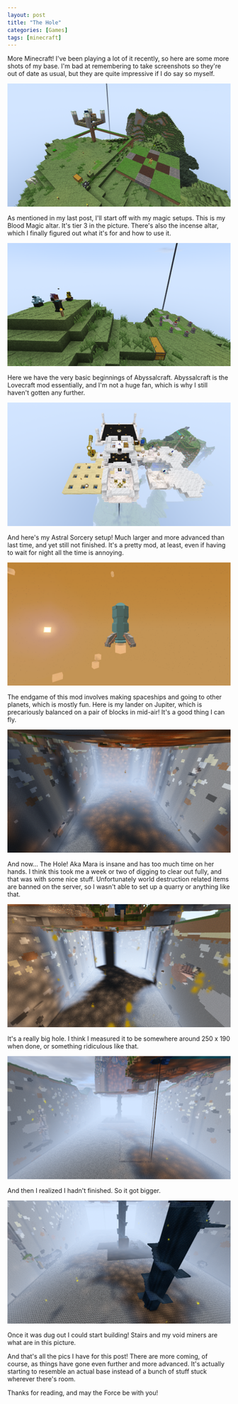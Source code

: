```yaml
---
layout: post
title: "The Hole"
categories: [Games]
tags: [minecraft]
---
```


More Minecraft! I've been playing a lot of it recently, so here are some more
shots of my base. I'm bad at remembering to take screenshots so they're out of
date as usual, but they are quite impressive if I do say so myself.

![Blood Magic Altar](/static/assets/img/screenshots/minecraft/2020-02-12_11.44.28.png)

As mentioned in my last post, I'll start off with my magic setups. This is my
Blood Magic altar. It's tier 3 in the picture. There's also the incense altar,
which I finally figured out what it's for and how to use it.

![Abyssalcraft](/static/assets/img/screenshots/minecraft/2020-02-12_11.44.40.png)

Here we have the very basic beginnings of Abyssalcraft. Abyssalcraft is the
Lovecraft mod essentially, and I'm not a huge fan, which is why I still haven't
gotten any further.

![Astral Sorcery](/static/assets/img/screenshots/minecraft/2020-02-12_11.44.58.png)

And here's my Astral Sorcery setup! Much larger and more advanced than last
time, and yet still not finished. It's a pretty mod, at least, even if having to
wait for night all the time is annoying.

![Lander on Jupiter](/static/assets/img/screenshots/minecraft/2020-02-18_18.05.05.png)

The endgame of this mod involves making spaceships and going to other planets,
which is mostly fun. Here is my lander on Jupiter, which is precariously
balanced on a pair of blocks in mid-air! It's a good thing I can fly.

![The Hole](/static/assets/img/screenshots/minecraft/2020-03-05_16.51.50.png)

And now... The Hole! Aka Mara is insane and has too much time on her hands. I
think this took me a week or two of digging to clear out fully, and that was
with some nice stuff. Unfortunately world destruction related items are banned
on the server, so I wasn't able to set up a quarry or anything like that.

![Other Side](/static/assets/img/screenshots/minecraft/2020-03-05_16.52.04.png)

It's a really big hole. I think I measured it to be somewhere around 250 x 190
when done, or something ridiculous like that.

![Even bigger!](/static/assets/img/screenshots/minecraft/2020-03-18_17.01.28.png)

And then I realized I hadn't finished. So it got bigger.

![Starting to fill it in](/static/assets/img/screenshots/minecraft/2020-03-18_17.01.54.png)

Once it was dug out I could start building! Stairs and my void miners are what
are in this picture.

And that's all the pics I have for this post! There are more coming, of course,
as things have gone even further and more advanced. It's actually starting to
resemble an actual base instead of a bunch of stuff stuck wherever there's room.

Thanks for reading, and may the Force be with you!
